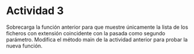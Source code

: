 # Actividad 3

Sobrecarga la función anterior para que muestre únicamente la lista de los ficheros con extensión coincidente con la pasada como segundo parámetro. Modifica el método main de la actividad anterior para probar la nueva función.
